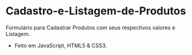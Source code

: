 # Cadastro-e-Listagem-de-Produtos
Formulário para Cadastrar Produtos com seus respectivos valores e Listagem.</br>
- Feito em JavaScript, HTML5 & CSS3.
